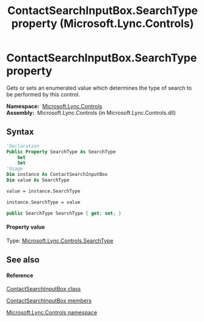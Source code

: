 ﻿---
title: ContactSearchInputBox.SearchType property  (Microsoft.Lync.Controls)
TOCTitle: 'SearchType property '
ms:assetid: P:Microsoft.Lync.Controls.ContactSearchInputBox.SearchType_DI_3_UC_OCS14MrefLyncWPF
ms:mtpsurl: https://msdn.microsoft.com/en-us/library/microsoft.lync.controls.contactsearchinputbox.searchtype_di_3_uc_ocs14mreflyncwpf(v=office.15)
ms:contentKeyID: 48601917
ms.date: 07/28/2014
mtps_version: v=office.15
f1_keywords:
- Microsoft.Lync.Controls.ContactSearchInputBox.SearchType
dev_langs:
- CSharp
- JScript
- VB
- other
---

# ContactSearchInputBox.SearchType property

Gets or sets an enumerated value which determines the type of search to be performed by this control.

**Namespace:**  [Microsoft.Lync.Controls](microsoft-lync-controls-namespace_1.md)  
**Assembly:**  Microsoft.Lync.Controls (in Microsoft.Lync.Controls.dll)

## Syntax

``` vb
'Declaration
Public Property SearchType As SearchType
    Get
    Set
'Usage
Dim instance As ContactSearchInputBox
Dim value As SearchType

value = instance.SearchType

instance.SearchType = value
```

``` csharp
public SearchType SearchType { get; set; }
```

#### Property value

Type: [Microsoft.Lync.Controls.SearchType](searchtype-enumeration-microsoft-lync-controls_1.md)  

## See also

#### Reference

[ContactSearchInputBox class](contactsearchinputbox-class-microsoft-lync-controls_1.md)

[ContactSearchInputBox members](contactsearchinputbox-members-microsoft-lync-controls_1.md)

[Microsoft.Lync.Controls namespace](microsoft-lync-controls-namespace_1.md)

